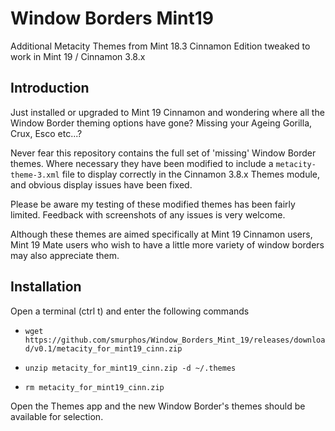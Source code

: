 # Window Borders Mint19
Additional Metacity Themes from Mint 18.3 Cinnamon Edition tweaked to work in Mint 19 / Cinnamon 3.8.x

## Introduction

Just installed or upgraded to Mint 19 Cinnamon and wondering where all the Window Border theming options have gone? Missing your Ageing Gorilla, Crux, Esco etc...?

Never fear this repository contains the full set of 'missing' Window Border themes. Where necessary they have been modified to include a `metacity-theme-3.xml` file to display correctly in the Cinnamon 3.8.x Themes module, and obvious display issues have been fixed.

Please be aware my testing of these modified themes has been fairly limited. Feedback with screenshots of any issues is very welcome.

Although these themes are aimed specifically at Mint 19 Cinnamon users, Mint 19 Mate users who wish to have a little more variety of window borders may also appreciate them.

## Installation

Open a terminal (ctrl t) and enter the following commands

* `wget https://github.com/smurphos/Window_Borders_Mint_19/releases/download/v0.1/metacity_for_mint19_cinn.zip`

* `unzip metacity_for_mint19_cinn.zip -d ~/.themes`

* `rm metacity_for_mint19_cinn.zip`

Open the Themes app and the new Window Border's themes should be available for selection.



